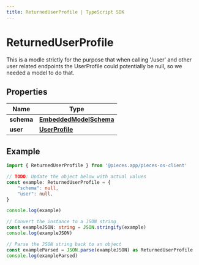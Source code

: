 ```yaml
---
title: ReturnedUserProfile | TypeScript SDK
---
```



# ReturnedUserProfile

This is a modle strictly for the purpose that when calling \'/user\' and other user related endpoints the UserProfile could potentially be null, so we needed a model to do that.

## Properties

Name | Type
------------ | -------------
**schema** | [**EmbeddedModelSchema**](EmbeddedModelSchema)
**user** | [**UserProfile**](UserProfile)

## Example

```typescript
import { ReturnedUserProfile } from '@pieces.app/pieces-os-client'

// TODO: Update the object below with actual values
const example: ReturnedUserProfile = {
    "schema": null,
    "user": null,
}

console.log(example)

// Convert the instance to a JSON string
const exampleJSON: string = JSON.stringify(example)
console.log(exampleJSON)

// Parse the JSON string back to an object
const exampleParsed = JSON.parse(exampleJSON) as ReturnedUserProfile
console.log(exampleParsed)
```



